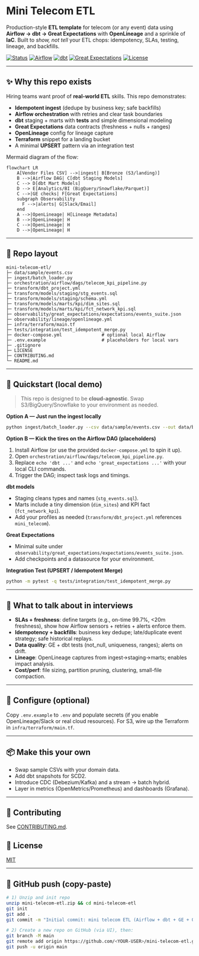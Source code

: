 # Mini Telecom ETL
Production-style **ETL template** for telecom (or any event) data using **Airflow → dbt → Great Expectations** with **OpenLineage** and a sprinkle of **IaC**. Built to *show, not tell* your ETL chops: idempotency, SLAs, testing, lineage, and backfills.

<p align="left">
  <a href="#"><img alt="Status" src="https://img.shields.io/badge/status-demo-blue"></a>
  <a href="#"><img alt="Airflow" src="https://img.shields.io/badge/orchestrator-Airflow-017CEE"></a>
  <a href="#"><img alt="dbt" src="https://img.shields.io/badge/transform-dbt-orange"></a>
  <a href="#"><img alt="Great Expectations" src="https://img.shields.io/badge/data%20quality-Great%20Expectations-4B8BBE"></a>
  <a href="#"><img alt="License" src="https://img.shields.io/badge/license-MIT-green"></a>
</p>

---

## ✨ Why this repo exists
Hiring teams want proof of **real-world ETL** skills. This repo demonstrates:
- **Idempotent ingest** (dedupe by business key; safe backfills)
- **Airflow orchestration** with retries and clear task boundaries
- **dbt** staging + marts with **tests** and simple dimensional modeling
- **Great Expectations** data contracts (freshness + nulls + ranges)
- **OpenLineage** config for lineage capture
- **Terraform** snippet for a landing bucket
- A minimal **UPSERT** pattern via an integration test

Mermaid diagram of the flow:

```mermaid
flowchart LR
    A[Vendor Files CSV] -->|ingest| B[Bronze (S3/landing)]
    B -->|Airflow DAG| C[dbt Staging Models]
    C --> D[dbt Mart Models]
    D --> E[Analytics/BI (BigQuery/Snowflake/Parquet)]
    C -->|GE checks| F[Great Expectations]
    subgraph Observability
      F -->|alerts| G[Slack/Email]
    end
    A -->|OpenLineage| H[Lineage Metadata]
    B -->|OpenLineage| H
    C -->|OpenLineage| H
    D -->|OpenLineage| H
```

---

## 🧱 Repo layout
```
mini-telecom-etl/
├─ data/sample/events.csv
├─ ingest/batch_loader.py
├─ orchestration/airflow/dags/telecom_kpi_pipeline.py
├─ transform/dbt_project.yml
├─ transform/models/staging/stg_events.sql
├─ transform/models/staging/schema.yml
├─ transform/models/marts/kpi/dim_sites.sql
├─ transform/models/marts/kpi/fct_network_kpi.sql
├─ observability/great_expectations/expectations/events_suite.json
├─ observability/lineage/openlineage.yml
├─ infra/terraform/main.tf
├─ tests/integration/test_idempotent_merge.py
├─ docker-compose.yml               # optional local Airflow
├─ .env.example                     # placeholders for local vars
├─ .gitignore
├─ LICENSE
├─ CONTRIBUTING.md
└─ README.md
```

---

## 🚀 Quickstart (local demo)

> This repo is designed to be **cloud-agnostic**. Swap S3/BigQuery/Snowflake to your environment as needed.

**Option A — Just run the ingest locally**  
```bash
python ingest/batch_loader.py --csv data/sample/events.csv --out data/bronze
```

**Option B — Kick the tires on the Airflow DAG (placeholders)**  
1. Install Airflow (or use the provided `docker-compose.yml` to spin it up).  
2. Open `orchestration/airflow/dags/telecom_kpi_pipeline.py`.  
3. Replace `echo 'dbt ...'` and `echo 'great_expectations ...'` with your local CLI commands.  
4. Trigger the DAG; inspect task logs and timings.  

**dbt models**  
- Staging cleans types and names (`stg_events.sql`).  
- Marts include a tiny dimension (`dim_sites`) and KPI fact (`fct_network_kpi`).  
- Add your profiles as needed (`transform/dbt_project.yml` references `mini_telecom`).

**Great Expectations**  
- Minimal suite under `observability/great_expectations/expectations/events_suite.json`.  
- Add checkpoints and a datasource for your environment.

**Integration Test (UPSERT / Idempotent Merge)**  
```bash
python -m pytest -q tests/integration/test_idempotent_merge.py
```

---

## 🧪 What to talk about in interviews
- **SLAs + freshness**: define targets (e.g., on-time 99.7%, <20m freshness), show how Airflow sensors + retries + alerts enforce them.  
- **Idempotency + backfills**: business key dedupe; late/duplicate event strategy; safe historical replays.  
- **Data quality**: GE + dbt tests (not_null, uniqueness, ranges); alerts on drift.  
- **Lineage**: OpenLineage captures from ingest→staging→marts; enables impact analysis.  
- **Cost/perf**: file sizing, partition pruning, clustering, small-file compaction.  

---

## 🔧 Configure (optional)
Copy `.env.example` to `.env` and populate secrets (if you enable OpenLineage/Slack or real cloud resources). For S3, wire up the Terraform in `infra/terraform/main.tf`.

---

## 📦 Make this your own
- Swap sample CSVs with your domain data.  
- Add dbt snapshots for SCD2.  
- Introduce CDC (Debezium/Kafka) and a stream → batch hybrid.  
- Layer in metrics (OpenMetrics/Prometheus) and dashboards (Grafana).  

---

## 🤝 Contributing
See [CONTRIBUTING.md](CONTRIBUTING.md).

## 📄 License
[MIT](LICENSE)

---

## 🧰 GitHub push (copy-paste)
```bash
# 1) Unzip and init repo
unzip mini-telecom-etl.zip && cd mini-telecom-etl
git init
git add .
git commit -m "Initial commit: mini telecom ETL (Airflow + dbt + GE + OpenLineage)"

# 2) Create a new repo on GitHub (via UI), then:
git branch -M main
git remote add origin https://github.com/<YOUR-USER>/mini-telecom-etl.git
git push -u origin main
```
